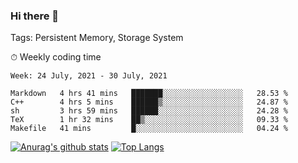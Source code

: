 ### Hi there 👋

Tags: Persistent Memory, Storage System

<!--

[![Anurag's github stats](https://github-readme-stats.vercel.app/api?username=wwyf)](https://github.com/anuraghazra/github-readme-stats)

[![Anurag's github stats](https://github-readme-stats.vercel.app/api?username=wwyf&count_private=true)](https://github.com/anuraghazra/github-readme-stats)


[![Top Langs](https://github-readme-stats.vercel.app/api/top-langs/?username=wwyf&count_private=true&&hide=jupyter%20notebook,html)](https://github.com/anuraghazra/github-readme-stats)



-->


⏱ Weekly coding time

<!--START_SECTION:waka-->
```text
Week: 24 July, 2021 - 30 July, 2021

Markdown   4 hrs 41 mins   ███████░░░░░░░░░░░░░░░░░░   28.53 % 
C++        4 hrs 5 mins    ██████▒░░░░░░░░░░░░░░░░░░   24.87 % 
sh         3 hrs 59 mins   ██████░░░░░░░░░░░░░░░░░░░   24.28 % 
TeX        1 hr 32 mins    ██▒░░░░░░░░░░░░░░░░░░░░░░   09.33 % 
Makefile   41 mins         █░░░░░░░░░░░░░░░░░░░░░░░░   04.24 % 
```
<!--END_SECTION:waka-->



[![Anurag's github stats](https://github-readme-stats.vercel.app/api?username=wwyf&count_private=true&show_icons=true&hide_border=true)](https://github.com/anuraghazra/github-readme-stats) [![Top Langs](https://github-readme-stats.vercel.app/api/top-langs/?username=wwyf&count_private=true&hide=jupyter%20notebook,html,OpenEdge%20ABL&langs_count=10&layout=compact&hide_border=true)](https://github.com/anuraghazra/github-readme-stats)

<!--

[![willianrod's wakatime stats](https://github-readme-stats.vercel.app/api/wakatime?username=wwyf)](https://github.com/anuraghazra/github-readme-stats)


-->
